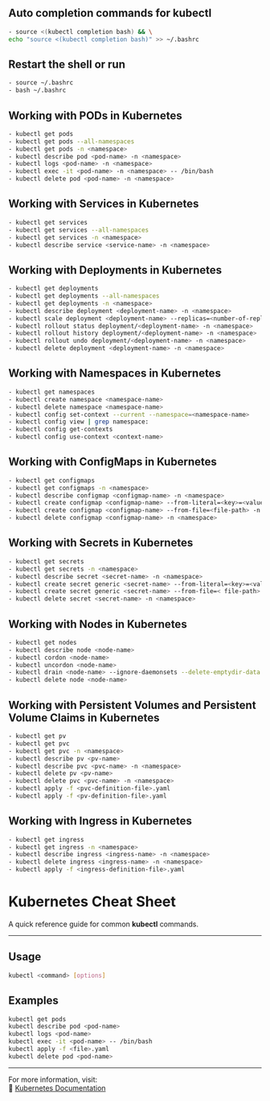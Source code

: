 ## Auto completion commands for kubectl
```bash
- source <(kubectl completion bash) && \
echo "source <(kubectl completion bash)" >> ~/.bashrc
```

## Restart the shell or run
```bash
- source ~/.bashrc
- bash ~/.bashrc
```

## Working with PODs in Kubernetes
```bash
- kubectl get pods
- kubectl get pods --all-namespaces
- kubectl get pods -n <namespace>
- kubectl describe pod <pod-name> -n <namespace>
- kubectl logs <pod-name> -n <namespace>
- kubectl exec -it <pod-name> -n <namespace> -- /bin/bash
- kubectl delete pod <pod-name> -n <namespace>
```

## Working with Services in Kubernetes
```bash
- kubectl get services
- kubectl get services --all-namespaces
- kubectl get services -n <namespace>
- kubectl describe service <service-name> -n <namespace> 
```   

## Working with Deployments in Kubernetes
```bash
- kubectl get deployments
- kubectl get deployments --all-namespaces
- kubectl get deployments -n <namespace>
- kubectl describe deployment <deployment-name> -n <namespace>
- kubectl scale deployment <deployment-name> --replicas=<number-of-replicas>
- kubectl rollout status deployment/<deployment-name> -n <namespace>
- kubectl rollout history deployment/<deployment-name> -n <namespace>
- kubectl rollout undo deployment/<deployment-name> -n <namespace>  
- kubectl delete deployment <deployment-name> -n <namespace>
```

## Working with Namespaces in Kubernetes
```bash
- kubectl get namespaces
- kubectl create namespace <namespace-name>
- kubectl delete namespace <namespace-name>
- kubectl config set-context --current --namespace=<namespace-name>
- kubectl config view | grep namespace:
- kubectl config get-contexts
- kubectl config use-context <context-name>
```

## Working with ConfigMaps in Kubernetes
```bash
- kubectl get configmaps
- kubectl get configmaps -n <namespace>
- kubectl describe configmap <configmap-name> -n <namespace>
- kubectl create configmap <configmap-name> --from-literal=<key>=<value> -n <namespace>
- kubectl create configmap <configmap-name> --from-file=<file-path> -n <namespace>
- kubectl delete configmap <configmap-name> -n <namespace>
```
## Working with Secrets in Kubernetes
```bash
- kubectl get secrets
- kubectl get secrets -n <namespace>
- kubectl describe secret <secret-name> -n <namespace>
- kubectl create secret generic <secret-name> --from-literal=<key>=<value> -n <namespace>
- kubectl create secret generic <secret-name> --from-file=< file-path> -n <namespace>
- kubectl delete secret <secret-name> -n <namespace>
```

## Working with Nodes in Kubernetes
```bash
- kubectl get nodes
- kubectl describe node <node-name>
- kubectl cordon <node-name>
- kubectl uncordon <node-name>
- kubectl drain <node-name> --ignore-daemonsets --delete-emptydir-data
- kubectl delete node <node-name>
```       

## Working with Persistent Volumes and Persistent Volume Claims in Kubernetes
```bash
- kubectl get pv
- kubectl get pvc
- kubectl get pvc -n <namespace>        
- kubectl describe pv <pv-name>
- kubectl describe pvc <pvc-name> -n <namespace>
- kubectl delete pv <pv-name>
- kubectl delete pvc <pvc-name> -n <namespace>
- kubectl apply -f <pvc-definition-file>.yaml
- kubectl apply -f <pv-definition-file>.yaml
```        

## Working with Ingress in Kubernetes
```bash
- kubectl get ingress
- kubectl get ingress -n <namespace>
- kubectl describe ingress <ingress-name> -n <namespace>            
- kubectl delete ingress <ingress-name> -n <namespace>
- kubectl apply -f <ingress-definition-file>.yaml
```

# Kubernetes Cheat Sheet
A quick reference guide for common **kubectl** commands.

---

## Usage
```bash
kubectl <command> [options]
```

## Examples
```bash
kubectl get pods
kubectl describe pod <pod-name>
kubectl logs <pod-name>
kubectl exec -it <pod-name> -- /bin/bash
kubectl apply -f <file>.yaml
kubectl delete pod <pod-name>
```

---

For more information, visit:  
🔗 [Kubernetes Documentation](https://kubernetes.io/docs/reference/kubectl/)



